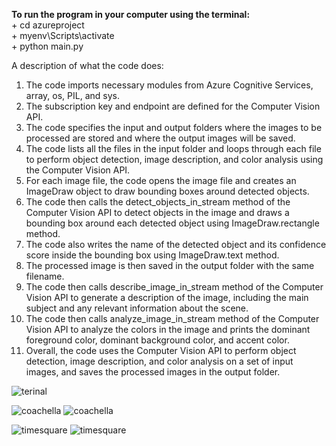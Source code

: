 **To run the program in your computer using the terminal:** <br />
              + cd azureproject<br />
              + myenv\Scripts\activate <br />
              + python main.py <br />

A description of what the code does:

1. The code imports necessary modules from Azure Cognitive Services, array, os, PIL, and sys. <br />
2. The subscription key and endpoint are defined for the Computer Vision API. <br />
3. The code specifies the input and output folders where the images to be processed are stored and where the output images will be saved. <br />
4. The code lists all the files in the input folder and loops through each file to perform object detection, image description, and color analysis using the Computer Vision API. <br />
5. For each image file, the code opens the image file and creates an ImageDraw object to draw bounding boxes around detected objects. <br />
6. The code then calls the detect_objects_in_stream method of the Computer Vision API to detect objects in the image and draws a bounding box around each detected object using ImageDraw.rectangle method. <br />
7. The code also writes the name of the detected object and its confidence score inside the bounding box using ImageDraw.text method. <br />
8. The processed image is then saved in the output folder with the same filename. <br />
9. The code then calls describe_image_in_stream method of the Computer Vision API to generate a description of the image, including the main subject and any relevant information about the scene. <br />
10. The code then calls analyze_image_in_stream method of the Computer Vision API to analyze the colors in the image and prints the dominant foreground color, dominant background color, and accent color. <br />
11. Overall, the code uses the Computer Vision API to perform object detection, image description, and color analysis on a set of input images, and saves the processed images in the output folder. <br />

![terinal](https://github.com/trucnguyen10/Azure_computer_vision/assets/87359204/104ebe42-11ca-4272-8d92-eb3f6062760d)

![coachella](https://github.com/trucnguyen10/Azure_computer_vision/assets/87359204/cbadc251-4000-4fe3-892b-bb9a29d3d054)
![coachella](https://github.com/trucnguyen10/Azure_computer_vision/assets/87359204/048a1c10-04d0-4ed8-9bc5-6dcb5280a9c3)

![timesquare](https://github.com/trucnguyen10/Azure_computer_vision/assets/87359204/5a6bc9c4-be8e-4271-99f1-e36142fd7f33)
![timesquare](https://github.com/trucnguyen10/Azure_computer_vision/assets/87359204/c68fa8b3-f051-46de-aee1-7771f2537f91)
